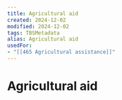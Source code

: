 ```yaml
---
title: Agricultural aid
created: 2024-12-02
modified: 2024-12-02
tags: TBSMetadata
alias: Agricultural aid
usedFor:
- "[[465 Agricultural assistance]]"
---
```

# Agricultural aid
